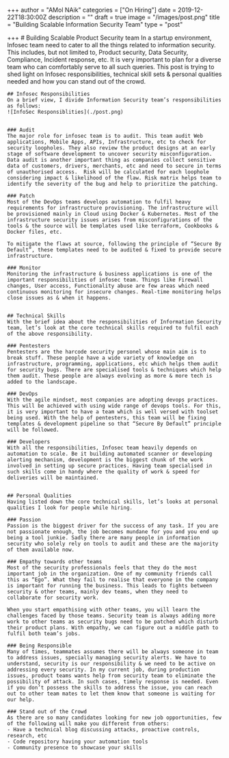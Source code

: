 +++
author = "AMol NAik"
categories = ["On Hiring"]
date = 2019-12-22T18:30:00Z
description = ""
draft = true
image = "/images/post.png"
title = "Building Scalable Information Security Team"
type = "post"

+++
    # Building Scalable Product Security team
    In a startup environment, Infosec team need to cater to all the things related to information security. This includes, but not limited to, Product security, Data Security, Compliance, Incident response, etc. It is very important to plan for a diverse team who can comfortably serve to all such queries. This post is trying to shed light on Infosec responsibilities, technical skill sets & personal qualities needed and how you can stand out of the crowd.
    
    
    ## Infosec Responsibilities
    On a brief view, I divide Information Security team’s responsibilities as follows:
    ![InfoSec Responsiblities](./post.png)
    
    
    ### Audit
    The major role for infosec team is to audit. This team audit Web applications, Mobile Apps, APIs, Infrastructure, etc to check for security loopholes. They also review the product designs at an early stage of software development to uncover security misconfiguration. Data audit is another important thing as companies collect sensitive data of customers, drivers, merchants, etc and need to secure in terms of unauthorised access.  Risk will be calculated for each loophole considering impact & likelihood of the flaw. Risk matrix helps team to identify the severity of the bug and help to prioritize the patching.
    
    ### Patch
    Most of the DevOps teams develops automation to fulfil heavy requirements for infrastructure provisioning. The infrastructure will be provisioned mainly in Cloud using Docker & Kubernetes. Most of the infrastructure security issues arises from misconfigurations of the tools & the source will be templates used like terraform, Cookbooks & Docker files, etc. 
    
    To mitigate the flaws at source, following the principle of “Secure By Default”, these templates need to be audited & fixed to provide secure infrastructure.
    
    ### Monitor
    Monitoring the infrastructure & business applications is one of the important responsibilities of infosec team. Things like Firewall changes, User access, Functionality abuse are few areas which need continuous monitoring for insecure changes. Real-time monitoring helps close issues as & when it happens.
    
    
    ## Technical Skills
    With the brief idea about the responsibilities of Information Security team, let’s look at the core technical skills required to fulfil each of the above responsibility.
    
    ### Pentesters
    Pentesters are the harcode security personel whose main aim is to break stuff. These people have a wide variety of knowledge on infrastructure, programming, applications, etc which helps them audit for security bugs. There are specialised tools & techniques which help them audit. These people are always evolving as more & more tech is added to the landscape.
    
    ### DevOps
    With the agile mindset, most companies are adopting devops practices. This will be achieved with using wide range of devops tools. For this, it is very important to have a team which is well versed with toolset being used. With the help of pentesters, this team will be fixing templates & development pipeline so that “Secure By Default” principle will be followed.
    
    ### Developers
    With all the responsibilities, Infosec team heavily depends on automation to scale. Be it building automated scanner or developing alerting mechanism, development is the biggest chunk of the work involved in setting up secure practices. Having team specialised in such skills come in handy where the quality of work & speed for deliveries will be maintained. 
    
    
    ## Personal Qualities
    Having listed down the core technical skills, let’s looks at personal qualities I look for people while hiring.
    
    ### Passion
    Passion is the biggest driver for the success of any task. If you are not passionate enough, the job becomes mundane for you and you end up being a tool junkie. Sadly there are many people in information security who solely rely on tools to audit and these are the majority of them available now.
    
    ### Empathy towards other teams
    Most of the security professionals feels that they do the most important job in the organization. One of my community friends call this as “Ego”. What they fail to realise that everyone in the company is important for running the business. This leads to fights between security & other teams, mainly dev teams, when they need to collaborate for security work. 
    
    When you start empathising with other teams, you will learn the challenges faced by those teams. Security team is always adding more work to other teams as security bugs need to be patched which disturb their product plans. With empathy, we can figure out a middle path to fulfil both team’s jobs.
    
    ### Being Responsible
    Many of times, teammates assumes there will be always someone in team to address issues, specially managing security alerts. We have to understand, security is our responsibility & we need to be active on addressing every security. In my current job, during production issues, product teams wants help from security team to eliminate the possibility of attack. In such cases, timely response is needed. Even if you don’t possess the skills to address the issue, you can reach out to other team mates to let them know that someone is waiting for our help.
    
    ### Stand out of the Crowd
    As there are so many candidates looking for new job opportunities, few of the following will make you different from others:
    - Have a technical blog discussing attacks, proactive controls, research, etc
    - Code repository having your automation tools
    - Community presence to showcase your skills